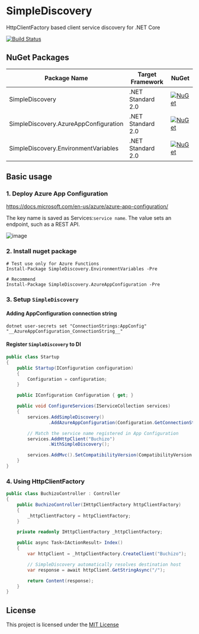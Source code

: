 # SimpleDiscovery

HttpClientFactory based client service discovery for .NET Core

[![Build Status](https://dev.azure.com/shibayan/SimpleDiscovery/_apis/build/status/Build%20SimpleDiscovery?branchName=master)](https://dev.azure.com/shibayan/SimpleDiscovery/_build/latest?definitionId=19&branchName=master)

## NuGet Packages

Package Name | Target Framework | NuGet
---|---|---
SimpleDiscovery | .NET Standard 2.0 | [![NuGet](https://img.shields.io/nuget/v/SimpleDiscovery.svg)](https://www.nuget.org/packages/SimpleDiscovery)
SimpleDiscovery.AzureAppConfiguration | .NET Standard 2.0 | [![NuGet](https://img.shields.io/nuget/v/SimpleDiscovery.AzureAppConfiguration.svg)](https://www.nuget.org/packages/SimpleDiscovery.AzureAppConfiguration)
SimpleDiscovery.EnvironmentVariables | .NET Standard 2.0 | [![NuGet](https://img.shields.io/nuget/v/SimpleDiscovery.EnvironmentVariables.svg)](https://www.nuget.org/packages/SimpleDiscovery.EnvironmentVariables)

## Basic usage

### 1. Deploy Azure App Configuration

https://docs.microsoft.com/en-us/azure/azure-app-configuration/

The key name is saved as Services:`service name`. The value sets an endpoint, such as a REST API.

![image](https://user-images.githubusercontent.com/1356444/60766696-938f2700-a0e8-11e9-9734-6ab76ad5eb08.png)

### 2. Install nuget package

```
# Test use only for Azure Functions
Install-Package SimpleDiscovery.EnvironmentVariables -Pre

# Recommend
Install-Package SimpleDiscovery.AzureAppConfiguration -Pre
```

### 3. Setup `SimpleDiscovery`

#### Adding AppConfiguration connection string

```
dotnet user-secrets set "ConnectionStrings:AppConfig" "__AzureAppConfiguration_ConnectionString__"
```

#### Register `SimpleDiscovery` to DI

```csharp
public class Startup
{
    public Startup(IConfiguration configuration)
    {
        Configuration = configuration;
    }

    public IConfiguration Configuration { get; }

    public void ConfigureServices(IServiceCollection services)
    {
        services.AddSimpleDiscovery()
                .AddAzureAppConfiguration(Configuration.GetConnectionString("AppConfig"));

        // Match the service name registered in App Configuration
        services.AddHttpClient("Buchizo")
                .WithSimpleDiscovery();

        services.AddMvc().SetCompatibilityVersion(CompatibilityVersion.Version_2_2);
    }
}
```

### 4. Using HttpClientFactory

```csharp
public class BuchizoController : Controller
{
    public BuchizoController(IHttpClientFactory httpClientFactory)
    {
        _httpClientFactory = httpClientFactory;
    }

    private readonly IHttpClientFactory _httpClientFactory;

    public async Task<IActionResult> Index()
    {
        var httpClient = _httpClientFactory.CreateClient("Buchizo");

        // SimpleDiscovery automatically resolves destination host
        var response = await httpClient.GetStringAsync("/");

        return Content(response);
    }
}
```

## License

This project is licensed under the [MIT License](https://github.com/shibayan/SimpleDiscovery/blob/master/LICENSE)

